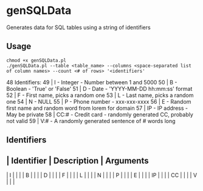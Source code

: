 # genSQLData
Generates data for SQL tables using a string of identifiers

## Usage
```
chmod +x genSQLData.pl
./genSQLData.pl --table <table_name> --columns <space-separated list of column names> --count <# of rows> '<identifiers'
```
 48     Identifiers:
 49     |   I    - Integer - Number between 1 and 5000
 50     |   B    - Boolean - 'True' or 'False'
 51     |   D    - Date - 'YYYY-MM-DD hh:mm:ss' format
 52     |   F    - First name, picks a random one
 53     |   L    - Last name, picks a random one
 54     |   N    - NULL
 55     |   P    - Phone number - xxx-xxx-xxxx
 56     |   E    - Random first name and random word from lorem for domain
 57     |   IP   - IP address - May be private
 58     |   CC:# - Credit card - randomly generated CC, probably not valid
 59     |   V:#  - A randomly generated sentence of # words long
## Identifiers
| Identifier | Description | Arguments
--------------------------------------
| I | | |
| B | | |
| D | | |
| F | | |
| L | | |
| N | | |
| P | | |
| E | | |
| IP | | |
| CC | | |
| V | | |
